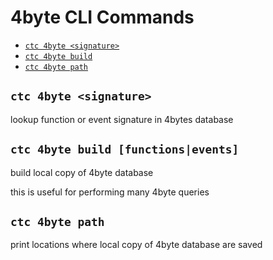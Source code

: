 # 4byte CLI Commands

- [`ctc 4byte <signature>`](#ctc-4byte-signature)
- [`ctc 4byte build`](#ctc-4byte-build)
- [`ctc 4byte path`](#ctc-4byte-path)

## `ctc 4byte <signature>`

lookup function or event signature in 4bytes database

## `ctc 4byte build [functions|events]`

build local copy of 4byte database

this is useful for performing many 4byte queries

## `ctc 4byte path`

print locations where local copy of 4byte database are saved

